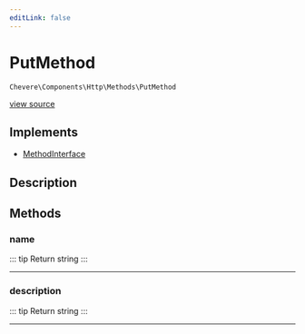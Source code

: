```yaml
---
editLink: false
---
```


# PutMethod

`Chevere\Components\Http\Methods\PutMethod`

[view source](https://github.com/chevere/chevere/blob/master/src/Chevere/Components/Http/Methods/PutMethod.php)

## Implements

- [MethodInterface](../../../Interfaces/Http/MethodInterface.md)

## Description



## Methods

### name

::: tip Return
string
:::

---

### description

::: tip Return
string
:::

---
